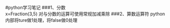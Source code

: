 #python学习笔记
###1、分数   
x=Fraction(3,5)   对与分数的运算可使用常规加减乘除
###2、算数运算符
python 内部将ture做1处理，将false做0处理

